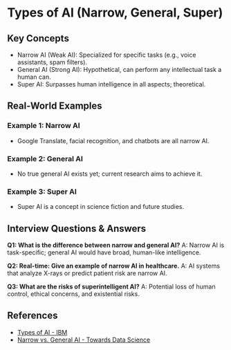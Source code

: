 # Types of AI (Narrow, General, Super)

## Key Concepts
- Narrow AI (Weak AI): Specialized for specific tasks (e.g., voice assistants, spam filters).
- General AI (Strong AI): Hypothetical, can perform any intellectual task a human can.
- Super AI: Surpasses human intelligence in all aspects; theoretical.

## Real-World Examples

### Example 1: Narrow AI
- Google Translate, facial recognition, and chatbots are all narrow AI.

### Example 2: General AI
- No true general AI exists yet; current research aims to achieve it.

### Example 3: Super AI
- Super AI is a concept in science fiction and future studies.

## Interview Questions & Answers

**Q1: What is the difference between narrow and general AI?**
A: Narrow AI is task-specific; general AI would have broad, human-like intelligence.

**Q2: Real-time: Give an example of narrow AI in healthcare.**
A: AI systems that analyze X-rays or predict patient risk are narrow AI.

**Q3: What are the risks of superintelligent AI?**
A: Potential loss of human control, ethical concerns, and existential risks.

## References
- [Types of AI - IBM](https://www.ibm.com/cloud/learn/types-of-artificial-intelligence)
- [Narrow vs. General AI - Towards Data Science](https://towardsdatascience.com/narrow-vs-general-ai-86b0c7bfa2b8)
